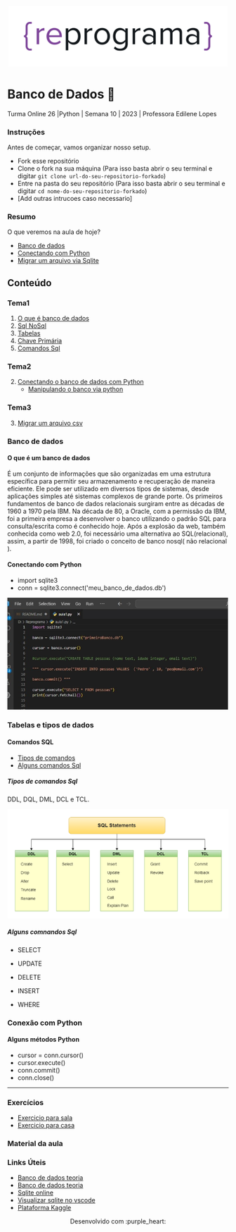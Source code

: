 <h1 align="center">
  <img src="assets/reprograma-fundos-claros.png" alt="logo reprograma" width="500">
</h1>

# Banco de Dados 🎲

Turma Online 26 |Python | Semana 10 | 2023 | Professora Edilene Lopes

### Instruções
Antes de começar, vamos organizar nosso setup.
* Fork esse repositório 
* Clone o fork na sua máquina (Para isso basta abrir o seu terminal e digitar `git clone url-do-seu-repositorio-forkado`)
* Entre na pasta do seu repositório (Para isso basta abrir o seu terminal e digitar `cd nome-do-seu-repositorio-forkado`)
* [Add outras intrucoes caso necessario]

### Resumo
O que veremos na aula de hoje?
* [Banco de dados](#tema1)
* [Conectando com Python](#tema2)
* [Migrar um arquivo via Sqlite](#tema3)

## Conteúdo
### Tema1 
1. [O que é banco de dados](#tema1)
2. [Sql NoSql](#topico2)
3. [Tabelas](#topico3)
4. [Chave Primária](#topico4)
5. [Comandos Sql](#topico5)

### Tema2 
2. [Conectando o banco de dados com Python](#tema2)
   * [Manipulando o banco via python](#subtopico)
  
   
### Tema3
3. [Migrar um arquivo csv](#topico1)

### Banco de dados 

#### O que é um banco de dados

É um conjunto de informações que são organizadas em uma estrutura específica para permitir seu armazenamento e recuperação de maneira eficiente. Ele pode ser utilizado em diversos tipos de sistemas, desde aplicações simples até sistemas complexos de grande porte.
Os primeiros fundamentos de banco de dados relacionais surgiram entre as décadas de 1960 a 1970 pela IBM. Na década de 80, a Oracle, com a permissão da IBM, foi a primeira empresa a desenvolver o banco utilizando o padrão SQL para consulta/escrita como é  conhecido hoje. 
Após a explosão da web, também conhecida como web 2.0, foi necessário uma alternativa  ao SQL(relacional), assim, a partir de 1998, foi criado o conceito de banco nosql( não relacional ).

 #### Conectando com Python
- import sqlite3
- conn = sqlite3.connect('meu_banco_de_dados.db')


![Exemplo](exemplo.jpg)

### Tabelas e tipos de dados
#### Comandos SQL
* [Tipos de comandos](#subtopico1)
* [Alguns comandos Sql](#Subtopico2)


##### Tipos de comandos Sql
DDL, DQL, DML, DCL e TCL.

![Tipos](tipos_ling.png)

##### Alguns comnandos Sql
- SELECT

- UPDATE

- DELETE

- INSERT

- WHERE


### Conexão com Python
#### Alguns métodos Python
- cursor = conn.cursor()
- cursor.execute()
- conn.commit()
- conn.close()




***
### Exercícios 
* [Exercicio para sala](https://github.com/mflilian/repo-example/tree/main/exercicios/para-sala)
* [Exercicio para casa](https://github.com/mflilian/repo-example/tree/main/exercicios/para-casa)

### Material da aula 

### Links Úteis
- [Banco de dados teoria](https://www.oracle.com/br/database/what-is-database/)
- [Banco de dados teoria](https://rockcontent.com/br/blog/banco-de-dados/)
- [Sqlite online](https://sqliteonline.com/)
- [Visualizar sqlite no vscode](https://www.youtube.com/watch?v=bzxZsRPpFQs)
- [Plataforma Kaggle](https://www.kaggle.com/)


<p align="center">
Desenvolvido com :purple_heart:  
</p>

